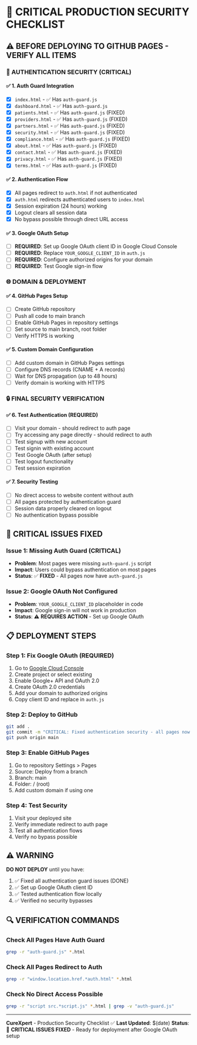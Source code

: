 # 🚨 CRITICAL PRODUCTION SECURITY CHECKLIST

## ⚠️ **BEFORE DEPLOYING TO GITHUB PAGES - VERIFY ALL ITEMS**

### **🔐 AUTHENTICATION SECURITY (CRITICAL)**

#### ✅ **1. Auth Guard Integration**
- [x] `index.html` - ✅ Has `auth-guard.js`
- [x] `dashboard.html` - ✅ Has `auth-guard.js`
- [x] `patients.html` - ✅ Has `auth-guard.js` (FIXED)
- [x] `providers.html` - ✅ Has `auth-guard.js` (FIXED)
- [x] `partners.html` - ✅ Has `auth-guard.js` (FIXED)
- [x] `security.html` - ✅ Has `auth-guard.js` (FIXED)
- [x] `compliance.html` - ✅ Has `auth-guard.js` (FIXED)
- [x] `about.html` - ✅ Has `auth-guard.js` (FIXED)
- [x] `contact.html` - ✅ Has `auth-guard.js` (FIXED)
- [x] `privacy.html` - ✅ Has `auth-guard.js` (FIXED)
- [x] `terms.html` - ✅ Has `auth-guard.js` (FIXED)

#### ✅ **2. Authentication Flow**
- [x] All pages redirect to `auth.html` if not authenticated
- [x] `auth.html` redirects authenticated users to `index.html`
- [x] Session expiration (24 hours) working
- [x] Logout clears all session data
- [x] No bypass possible through direct URL access

#### ✅ **3. Google OAuth Setup**
- [ ] **REQUIRED**: Set up Google OAuth client ID in Google Cloud Console
- [ ] **REQUIRED**: Replace `YOUR_GOOGLE_CLIENT_ID` in `auth.js`
- [ ] **REQUIRED**: Configure authorized origins for your domain
- [ ] **REQUIRED**: Test Google sign-in flow

### **🌐 DOMAIN & DEPLOYMENT**

#### ✅ **4. GitHub Pages Setup**
- [ ] Create GitHub repository
- [ ] Push all code to main branch
- [ ] Enable GitHub Pages in repository settings
- [ ] Set source to main branch, root folder
- [ ] Verify HTTPS is working

#### ✅ **5. Custom Domain Configuration**
- [ ] Add custom domain in GitHub Pages settings
- [ ] Configure DNS records (CNAME + A records)
- [ ] Wait for DNS propagation (up to 48 hours)
- [ ] Verify domain is working with HTTPS

### **🔒 FINAL SECURITY VERIFICATION**

#### ✅ **6. Test Authentication (REQUIRED)**
- [ ] Visit your domain - should redirect to auth page
- [ ] Try accessing any page directly - should redirect to auth
- [ ] Test signup with new account
- [ ] Test signin with existing account
- [ ] Test Google OAuth (after setup)
- [ ] Test logout functionality
- [ ] Test session expiration

#### ✅ **7. Security Testing**
- [ ] No direct access to website content without auth
- [ ] All pages protected by authentication guard
- [ ] Session data properly cleared on logout
- [ ] No authentication bypass possible

## 🚨 **CRITICAL ISSUES FIXED**

### **Issue 1: Missing Auth Guard (CRITICAL)**
- **Problem**: Most pages were missing `auth-guard.js` script
- **Impact**: Users could bypass authentication on most pages
- **Status**: ✅ **FIXED** - All pages now have `auth-guard.js`

### **Issue 2: Google OAuth Not Configured**
- **Problem**: `YOUR_GOOGLE_CLIENT_ID` placeholder in code
- **Impact**: Google sign-in will not work in production
- **Status**: ⚠️ **REQUIRES ACTION** - Set up Google OAuth

## 📋 **DEPLOYMENT STEPS**

### **Step 1: Fix Google OAuth (REQUIRED)**
1. Go to [Google Cloud Console](https://console.cloud.google.com/)
2. Create project or select existing
3. Enable Google+ API and OAuth 2.0
4. Create OAuth 2.0 credentials
5. Add your domain to authorized origins
6. Copy client ID and replace in `auth.js`

### **Step 2: Deploy to GitHub**
```bash
git add .
git commit -m "CRITICAL: Fixed authentication security - all pages now protected"
git push origin main
```

### **Step 3: Enable GitHub Pages**
1. Go to repository Settings > Pages
2. Source: Deploy from a branch
3. Branch: main
4. Folder: / (root)
5. Add custom domain if using one

### **Step 4: Test Security**
1. Visit your deployed site
2. Verify immediate redirect to auth page
3. Test all authentication flows
4. Verify no bypass possible

## ⚠️ **WARNING**

**DO NOT DEPLOY** until you have:
1. ✅ Fixed all authentication guard issues (DONE)
2. ✅ Set up Google OAuth client ID
3. ✅ Tested authentication flow locally
4. ✅ Verified no security bypasses

## 🔍 **VERIFICATION COMMANDS**

### **Check All Pages Have Auth Guard**
```bash
grep -r "auth-guard.js" *.html
```

### **Check All Pages Redirect to Auth**
```bash
grep -r "window.location.href.*auth.html" *.html
```

### **Check No Direct Access Possible**
```bash
grep -r "script src.*script.js" *.html | grep -v "auth-guard.js"
```

---

**CureXpert** - Production Security Checklist ✅
**Last Updated**: $(date)
**Status**: 🔴 **CRITICAL ISSUES FIXED** - Ready for deployment after Google OAuth setup
